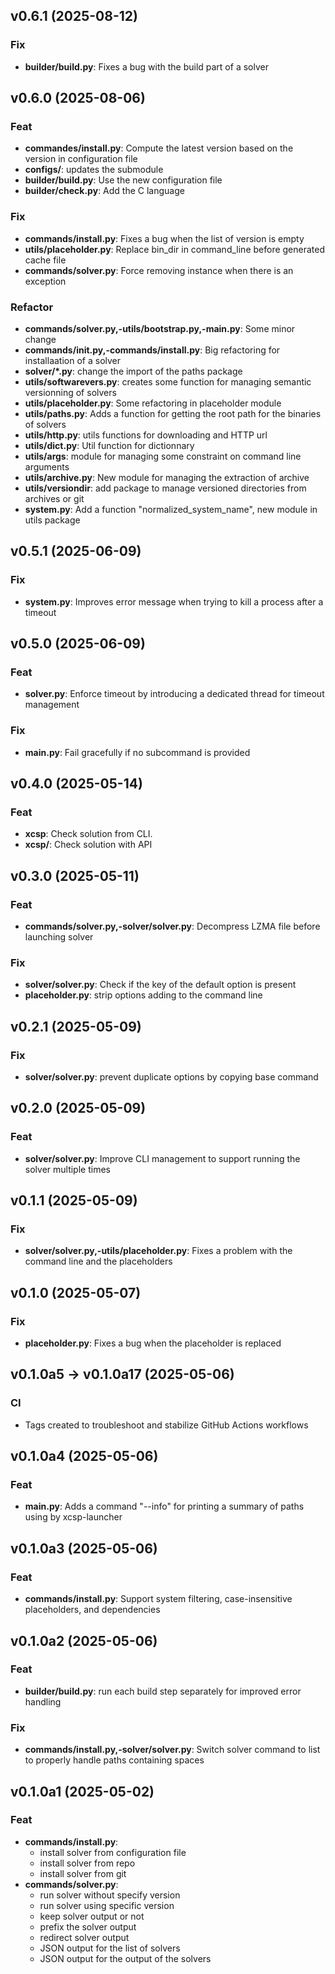 ## v0.6.1 (2025-08-12)

### Fix

- **builder/build.py**: Fixes a bug with the build part of a solver

## v0.6.0 (2025-08-06)

### Feat

- **commandes/install.py**: Compute the latest version based on the version in configuration file
- **configs/**: updates the submodule
- **builder/build.py**: Use the new configuration file
- **builder/check.py**: Add the C language

### Fix

- **commands/install.py**: Fixes a bug when the list of version is empty
- **utils/placeholder.py**: Replace bin_dir in command_line before generated cache file
- **commands/solver.py**: Force removing instance when there is an exception

### Refactor

- **commands/solver.py,-utils/bootstrap.py,-main.py**: Some minor change
- **commands/__init__.py,-commands/install.py**: Big refactoring for installaation of a solver
- **solver/*.py**: change the import of the paths package
- **utils/softwarevers.py**: creates some function for managing semantic versionning of solvers
- **utils/placeholder.py**: Some refactoring in placeholder module
- **utils/paths.py**: Adds a function for getting the root path for the binaries of solvers
- **utils/http.py**: utils functions for downloading and HTTP url
- **utils/dict.py**: Util function for dictionnary
- **utils/args**: module for managing some constraint on command line arguments
- **utils/archive.py**: New module for managing the extraction of archive
- **utils/versiondir**: add package to manage versioned directories from archives or git
- **system.py**: Add a function "normalized_system_name", new module in utils package

## v0.5.1 (2025-06-09)

### Fix

- **system.py**: Improves error message when trying to kill a process after a timeout

## v0.5.0 (2025-06-09)

### Feat

- **solver.py**: Enforce timeout by introducing a dedicated thread for timeout management

### Fix

- **main.py**: Fail gracefully if no subcommand is provided

## v0.4.0 (2025-05-14)

### Feat

- **xcsp**: Check solution from CLI.
- **xcsp/**: Check solution with API

## v0.3.0 (2025-05-11)

### Feat

- **commands/solver.py,-solver/solver.py**: Decompress LZMA file before launching solver

### Fix

- **solver/solver.py**: Check if the key of the default option is present
- **placeholder.py**: strip options adding to the command line

## v0.2.1 (2025-05-09)

### Fix

- **solver/solver.py**: prevent duplicate options by copying base command

## v0.2.0 (2025-05-09)

### Feat

- **solver/solver.py**: Improve CLI management to support running the solver multiple times

## v0.1.1 (2025-05-09)

### Fix

- **solver/solver.py,-utils/placeholder.py**: Fixes a problem with the command line and the placeholders

## v0.1.0 (2025-05-07)

### Fix

- **placeholder.py**: Fixes a bug when the placeholder is replaced

## v0.1.0a5 -> v0.1.0a17 (2025-05-06)

### CI

- Tags created to troubleshoot and stabilize GitHub Actions workflows

## v0.1.0a4 (2025-05-06)

### Feat

- **main.py**: Adds a command "--info" for printing a summary of paths using by xcsp-launcher

## v0.1.0a3 (2025-05-06)

### Feat

- **commands/install.py**: Support system filtering, case-insensitive placeholders, and dependencies

## v0.1.0a2 (2025-05-06)

### Feat

- **builder/build.py**: run each build step separately for improved error handling

### Fix

- **commands/install.py,-solver/solver.py**: Switch solver command to list to properly handle paths containing spaces

## v0.1.0a1 (2025-05-02)

### Feat

- **commands/install.py**:
    - install solver from configuration file 
    - install solver from repo 
    - install solver from git
- **commands/solver.py**:
    - run solver without specify version
    - run solver using specific version 
    - keep solver output or not 
    - prefix the solver output
    - redirect solver output 
    - JSON output for the list of solvers
    - JSON output for the output of the solvers 
